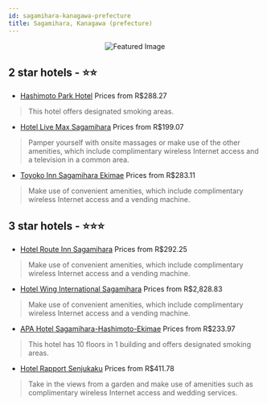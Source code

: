 ```yaml
---
id: sagamihara-kanagawa-prefecture
title: Sagamihara, Kanagawa (prefecture)
---
```


<center><img src="https://i.travelapi.com/hotels/10000000/9780000/9776400/9776381/329ce1e4_b.jpg" alt="Featured Image" /></center>


##  2 star hotels - ⭐️⭐️

-    [Hashimoto Park Hotel](https://us.hurb.com/hotels/sagamihara/hashimoto-park-hotel-JNP-JP498830?cmp=18055) Prices from R$288.27
   > This hotel offers designated smoking areas.
-    [Hotel Live Max Sagamihara](https://us.hurb.com/hotels/sagamihara/hotel-live-max-sagamihara-JNP-JP429125?cmp=18055) Prices from R$199.07
   > Pamper yourself with onsite massages or make use of the other amenities, which include complimentary wireless Internet access and a television in a common area.
-    [Toyoko Inn Sagamihara Ekimae](https://us.hurb.com/hotels/sagamihara/toyoko-inn-sagamihara-ekimae-JNP-JP870051?cmp=18055) Prices from R$283.11
   > Make use of convenient amenities, which include complimentary wireless Internet access and a vending machine.

##  3 star hotels - ⭐️⭐️⭐️

-    [Hotel Route Inn Sagamihara](https://us.hurb.com/hotels/sagamihara/hotel-route-inn-sagamihara-JNP-JP146864?cmp=18055) Prices from R$292.25
   > Make use of convenient amenities, which include complimentary wireless Internet access and a vending machine.
-    [Hotel Wing International Sagamihara](https://us.hurb.com/hotels/sagamihara/hotel-wing-international-sagamihara-JNP-JP310155?cmp=18055) Prices from R$2,828.83
   > Make use of convenient amenities, which include complimentary wireless Internet access and a vending machine.
-    [APA Hotel Sagamihara-Hashimoto-Ekimae](https://us.hurb.com/hotels/sagamihara/apa-hotel-sagamihara-hashimoto-ekimae-JNP-JP665954?cmp=18055) Prices from R$233.97
   > This hotel has 10 floors in 1 building and offers designated smoking areas.
-    [Hotel Rapport Senjukaku](https://us.hurb.com/hotels/sagamihara/hotel-rapport-senjukaku-JNP-JP808239?cmp=18055) Prices from R$411.78
   > Take in the views from a garden and make use of amenities such as complimentary wireless Internet access and wedding services.
